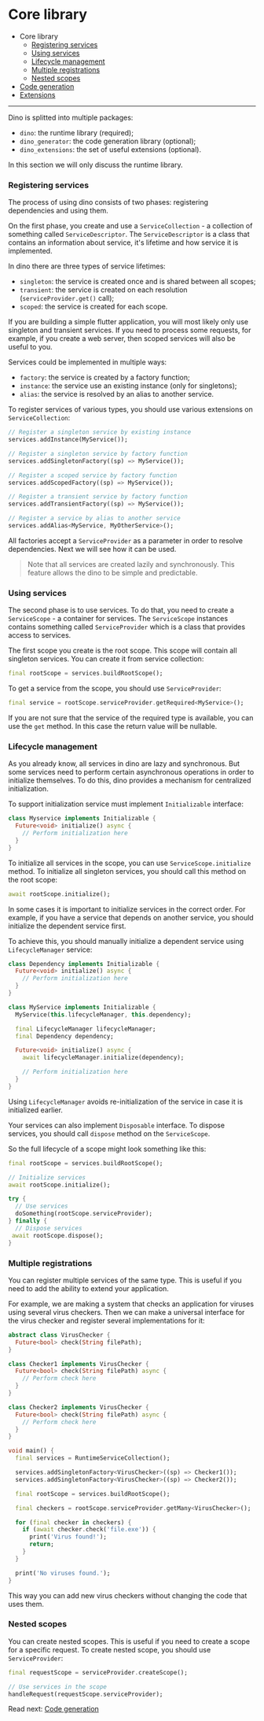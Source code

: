 # Core library

- Core library
  - [Registering services](#registering-services)
  - [Using services](#using-services)
  - [Lifecycle management](#lifecycle-management)
  - [Multiple registrations](#multiple-registrations)
  - [Nested scopes](#nested-scopes)
- [Code generation](code-generation.md)
- [Extensions](extensions.md)

---

Dino is splitted into multiple packages:

- `dino`: the runtime library (required);
- `dino_generator`: the code generation library (optional);
- `dino_extensions`: the set of useful extensions (optional).

In this section we will only discuss the runtime library.

### Registering services

The process of using dino consists of two phases: registering dependencies and using them.

On the first phase, you create and use a `ServiceCollection` - a collection of something called `ServiceDescriptor`. The `ServiceDescriptor` is a class that contains an information about service, it's lifetime and how service it is implemented.

In dino there are three types of service lifetimes:

- `singleton`: the service is created once and is shared between all scopes;
- `transient`: the service is created on each resolution (`serviceProvider.get()` call);
- `scoped`: the service is created for each scope.

If you are building a simple flutter application, you will most likely only use singleton and transient services.
If you need to process some requests, for example, if you create a web server, then scoped services will also be useful to you.

Services could be implemented in multiple ways:

- `factory`: the service is created by a factory function;
- `instance`: the service use an existing instance (only for singletons);
- `alias`: the service is resolved by an alias to another service.

To register services of various types, you should use various extensions on `ServiceCollection`:

```dart
// Register a singleton service by existing instance
services.addInstance(MyService());

// Register a singleton service by factory function
services.addSingletonFactory((sp) => MyService());

// Register a scoped service by factory function
services.addScopedFactory((sp) => MyService());

// Register a transient service by factory function
services.addTransientFactory((sp) => MyService());

// Register a service by alias to another service
services.addAlias<MyService, MyOtherService>();
```

All factories accept a `ServiceProvider` as a parameter in order to resolve dependencies. Next we will see how it can be used.

> Note that all services are created lazily and synchronously. This feature allows the dino to be simple and predictable.

### Using services

The second phase is to use services. To do that, you need to create a `ServiceScope` - a container for services. The `ServiceScope` instances contains something called `ServiceProvider` which is a class that provides access to services.

The first scope you create is the root scope. This scope will contain all singleton services. You can create it from service collection:

```dart
final rootScope = services.buildRootScope();
```

To get a service from the scope, you should use `ServiceProvider`:

```dart
final service = rootScope.serviceProvider.getRequired<MyService>();
```

If you are not sure that the service of the required type is available, you can use the `get` method. In this case the return value will be nullable.

### Lifecycle management

As you already know, all services in dino are lazy and synchronous. But some services need to perform certain asynchronous operations in order to initialize themselves. To do this, dino provides a mechanism for centralized initialization.

To support initialization service must implement `Initializable` interface:

```dart
class Myservice implements Initializable {
  Future<void> initialize() async {
    // Perform initialization here
  }
}
```

To initialize all services in the scope, you can use `ServiceScope.initialize` method. To initialize all singleton services, you should call this method on the root scope:

```dart
await rootScope.initialize();
```

In some cases it is important to initialize services in the correct order. For example, if you have a service that depends on another service, you should initialize the dependent service first.

To achieve this, you should manually initialize a dependent service using `LifecycleManager` service:

```dart
class Dependency implements Initializable {
  Future<void> initialize() async {
    // Perform initialization here
  }
}

class MyService implements Initializable {
  MyService(this.lifecycleManager, this.dependency);

  final LifecycleManager lifecycleManager;
  final Dependency dependency;

  Future<void> initialize() async {
    await lifecycleManager.initialize(dependency);

    // Perform initialization here
  }
}
```

Using `LifecycleManager` avoids re-initialization of the service in case it is initialized earlier.

Your services can also implement `Disposable` interface. To dispose services, you should call `dispose` method on the `ServiceScope`.

So the full lifecycle of a scope might look something like this:

```dart
final rootScope = services.buildRootScope();

// Initialize services
await rootScope.initialize();

try {
  // Use services
  doSomething(rootScope.serviceProvider);
} finally {
  // Dispose services
 await rootScope.dispose();
}
```

### Multiple registrations

You can register multiple services of the same type. This is useful if you need to add the ability to extend your application.

For example, we are making a system that checks an application for viruses using several virus checkers. Then we can make a universal interface for the virus checker and register several implementations for it:

```dart
abstract class VirusChecker {
  Future<bool> check(String filePath);
}

class Checker1 implements VirusChecker {
  Future<bool> check(String filePath) async {
    // Perform check here
  }
}

class Checker2 implements VirusChecker {
  Future<bool> check(String filePath) async {
    // Perform check here
  }
}

void main() {
  final services = RuntimeServiceCollection();

  services.addSingletonFactory<VirusChecker>((sp) => Checker1());
  services.addSingletonFactory<VirusChecker>((sp) => Checker2());

  final rootScope = services.buildRootScope();

  final checkers = rootScope.serviceProvider.getMany<VirusChecker>();

  for (final checker in checkers) {
    if (await checker.check('file.exe')) {
      print('Virus found!');
      return;
    }
  }

  print('No viruses found.');
}
```

This way you can add new virus checkers without changing the code that uses them.

### Nested scopes

You can create nested scopes. This is useful if you need to create a scope for a specific request. To create nested scope, you should use `ServiceProvider`:

```dart
final requestScope = serviceProvider.createScope();

// Use services in the scope
handleRequest(requestScope.serviceProvider);
```

Read next: [Code generation](code-generation.md)
